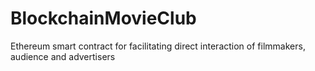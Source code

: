 # BlockchainMovieClub
Ethereum smart contract for facilitating direct interaction of filmmakers, audience and advertisers
